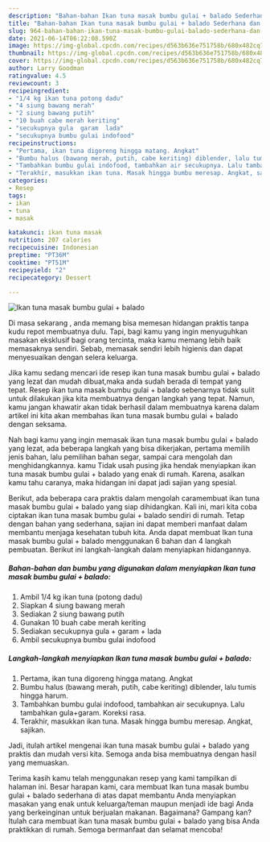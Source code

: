 ```yaml
---
description: "Bahan-bahan Ikan tuna masak bumbu gulai + balado Sederhana dan Mudah Dibuat"
title: "Bahan-bahan Ikan tuna masak bumbu gulai + balado Sederhana dan Mudah Dibuat"
slug: 964-bahan-bahan-ikan-tuna-masak-bumbu-gulai-balado-sederhana-dan-mudah-dibuat
date: 2021-06-14T06:22:08.590Z
image: https://img-global.cpcdn.com/recipes/d563b636e751758b/680x482cq70/ikan-tuna-masak-bumbu-gulai-balado-foto-resep-utama.jpg
thumbnail: https://img-global.cpcdn.com/recipes/d563b636e751758b/680x482cq70/ikan-tuna-masak-bumbu-gulai-balado-foto-resep-utama.jpg
cover: https://img-global.cpcdn.com/recipes/d563b636e751758b/680x482cq70/ikan-tuna-masak-bumbu-gulai-balado-foto-resep-utama.jpg
author: Larry Goodman
ratingvalue: 4.5
reviewcount: 3
recipeingredient:
- "1/4 kg ikan tuna potong dadu"
- "4 siung bawang merah"
- "2 siung bawang putih"
- "10 buah cabe merah keriting"
- "secukupnya gula  garam  lada"
- "secukupnya bumbu gulai indofood"
recipeinstructions:
- "Pertama, ikan tuna digoreng hingga matang. Angkat"
- "Bumbu halus (bawang merah, putih, cabe keriting) diblender, lalu tumis hingga harum."
- "Tambahkan bumbu gulai indofood, tambahkan air secukupnya. Lalu tambahkan gula+garam. Koreksi rasa."
- "Terakhir, masukkan ikan tuna. Masak hingga bumbu meresap. Angkat, sajikan."
categories:
- Resep
tags:
- ikan
- tuna
- masak

katakunci: ikan tuna masak 
nutrition: 207 calories
recipecuisine: Indonesian
preptime: "PT36M"
cooktime: "PT51M"
recipeyield: "2"
recipecategory: Dessert

---
```



![Ikan tuna masak bumbu gulai + balado](https://img-global.cpcdn.com/recipes/d563b636e751758b/680x482cq70/ikan-tuna-masak-bumbu-gulai-balado-foto-resep-utama.jpg)

Di masa  sekarang , anda memang bisa memesan hidangan praktis tanpa kudu repot membuatnya dulu. Tapi, bagi kamu yang ingin menyuguhkan masakan eksklusif bagi orang tercinta, maka kamu memang lebih baik memasaknya sendiri. Sebab, memasak sendiri lebih higienis dan dapat menyesuaikan dengan selera keluarga.

Jika kamu sedang mencari ide resep ikan tuna masak bumbu gulai + balado yang lezat dan mudah dibuat,maka anda sudah berada di tempat yang tepat. Resep ikan tuna masak bumbu gulai + balado  sebenarnya tidak sulit untuk dilakukan jika kita membuatnya dengan langkah yang tepat. Namun, kamu jangan khawatir akan tidak berhasil dalam membuatnya 
karena dalam artikel ini kita akan membahas ikan tuna masak bumbu gulai + balado dengan seksama.  



Nah bagi kamu yang ingin memasak ikan tuna masak bumbu gulai + balado yang lezat, ada beberapa langkah yang bisa dikerjakan, pertama memilih jenis bahan, lalu pemilihan bahan segar, sampai cara mengolah dan menghidangkannya. kamu Tidak usah pusing jika hendak menyiapkan ikan tuna masak bumbu gulai + balado yang enak di rumah. Karena, asalkan kamu  tahu caranya, maka hidangan ini dapat jadi sajian yang spesial.

Berikut, ada beberapa cara praktis  dalam mengolah caramembuat ikan tuna masak bumbu gulai + balado yang siap dihidangkan. Kali ini, mari kita coba ciptakan ikan tuna masak bumbu gulai + balado sendiri di rumah. Tetap dengan bahan yang sederhana, sajian ini dapat memberi manfaat dalam membantu menjaga kesehatan tubuh kita. Anda dapat membuat Ikan tuna masak bumbu gulai + balado menggunakan 6 bahan dan 4 langkah pembuatan. Berikut ini langkah-langkah dalam menyiapkan hidangannya.

<!--inarticleads1-->

##### Bahan-bahan dan bumbu yang digunakan dalam menyiapkan Ikan tuna masak bumbu gulai + balado:

1. Ambil 1/4 kg ikan tuna (potong dadu)
1. Siapkan 4 siung bawang merah
1. Sediakan 2 siung bawang putih
1. Gunakan 10 buah cabe merah keriting
1. Sediakan secukupnya gula + garam + lada
1. Ambil secukupnya bumbu gulai indofood




<!--inarticleads2-->

##### Langkah-langkah menyiapkan Ikan tuna masak bumbu gulai + balado:

1. Pertama, ikan tuna digoreng hingga matang. Angkat
1. Bumbu halus (bawang merah, putih, cabe keriting) diblender, lalu tumis hingga harum.
1. Tambahkan bumbu gulai indofood, tambahkan air secukupnya. Lalu tambahkan gula+garam. Koreksi rasa.
1. Terakhir, masukkan ikan tuna. Masak hingga bumbu meresap. Angkat, sajikan.




Jadi, itulah artikel mengenai  ikan tuna masak bumbu gulai + balado  yang praktis dan mudah versi kita. Semoga anda bisa membuatnya dengan hasil yang memuaskan. 

Terima kasih kamu telah menggunakan resep yang kami tampilkan di halaman ini. Besar harapan kami, cara membuat  Ikan tuna masak bumbu gulai + balado sederhana di atas dapat membantu Anda menyiapkan masakan yang enak untuk keluarga/teman maupun menjadi ide bagi Anda yang berkeinginan untuk berjualan makanan. Bagaimana? Gampang kan? Itulah cara membuat ikan tuna masak bumbu gulai + balado yang bisa Anda praktikkan di rumah. Semoga bermanfaat dan selamat mencoba!

